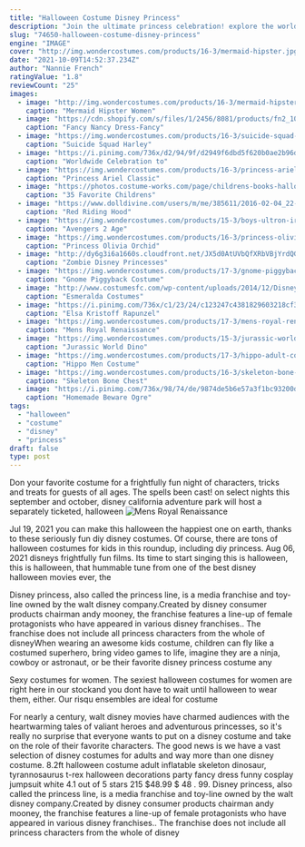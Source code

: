 ```yaml
---
title: "Halloween Costume Disney Princess"
description: "Join the ultimate princess celebration! explore the world of aurora through games, videos, activities, movies,"
slug: "74650-halloween-costume-disney-princess"
engine: "IMAGE"
cover: "http://img.wondercostumes.com/products/16-3/mermaid-hipster.jpg"
date: "2021-10-09T14:52:37.234Z"
author: "Nannie French"
ratingValue: "1.8"
reviewCount: "25"
images:
  - image: "http://img.wondercostumes.com/products/16-3/mermaid-hipster.jpg"
    caption: "Mermaid Hipster Women"
  - image: "https://cdn.shopify.com/s/files/1/2456/8081/products/fn2_1024x1024@2x.jpg?v=1543871623"
    caption: "Fancy Nancy Dress-Fancy"
  - image: "https://img.wondercostumes.com/products/16-3/suicide-squad-harley-quinn-teen-girls-costume.jpg"
    caption: "Suicide Squad Harley"
  - image: "https://i.pinimg.com/736x/d2/94/9f/d2949f6dbd5f620b0ae2b96d88710638--disney-princess-rapunzel-disney-tangled.jpg"
    caption: "Worldwide Celebration to"
  - image: "https://img.wondercostumes.com/products/16-3/princess-ariel-classic-tiara.jpg"
    caption: "Princess Ariel Classic"
  - image: "https://photos.costume-works.com/page/childrens-books-halloween-costumes.jpg"
    caption: "35 Favorite Childrens"
  - image: "https://www.dolldivine.com/users/m/me/385611/2016-02-04_22-22-09--108_162_237_235--Member-Submitted.jpg"
    caption: "Red Riding Hood"
  - image: "https://img.wondercostumes.com/products/15-3/boys-ultron-iron-man-mark-mask.jpg"
    caption: "Avengers 2 Age"
  - image: "https://img.wondercostumes.com/products/16-3/princess-olivia-orchid-girls-costume.jpg"
    caption: "Princess Olivia Orchid"
  - image: "http://dy6g3i6a1660s.cloudfront.net/JX5d0AtUVbQfXRbVBjYrdQGnAoA/tl-69/zombie-disney-princesses-.jpg"
    caption: "Zombie Disney Princesses"
  - image: "https://img.wondercostumes.com/products/17-3/gnome-piggyback-costume.jpg"
    caption: "Gnome Piggyback Costume"
  - image: "http://www.costumesfc.com/wp-content/uploads/2014/12/Disney-Esmeralda-Costume.jpg"
    caption: "Esmeralda Costumes"
  - image: "https://i.pinimg.com/736x/c1/23/24/c123247c4381829603218cf3404727de.jpg"
    caption: "Elsa Kristoff Rapunzel"
  - image: "https://img.wondercostumes.com/products/17-3/mens-royal-renaissance-pirate-costume.jpg"
    caption: "Mens Royal Renaissance"
  - image: "https://img.wondercostumes.com/products/15-3/jurassic-world-dino-overhead-mask.jpg"
    caption: "Jurassic World Dino"
  - image: "https://img.wondercostumes.com/products/17-3/hippo-adult-costume.jpg"
    caption: "Hippo Men Costume"
  - image: "https://img.wondercostumes.com/products/16-3/skeleton-bone-chest.jpg"
    caption: "Skeleton Bone Chest"
  - image: "https://i.pinimg.com/736x/98/74/de/9874de5b6e57a3f1bc93200ddfd8835b--fairytale-party-ogre.jpg"
    caption: "Homemade Beware Ogre"
tags:
  - "halloween"
  - "costume"
  - "disney"
  - "princess"
draft: false
type: post
---
```


Don your favorite costume for a frightfully fun night of characters, tricks and treats for guests of all ages. The spells been cast! on select nights this september and october, disney california adventure park will host a separately ticketed, halloween
![Mens Royal Renaissance](https://img.wondercostumes.com/products/17-3/mens-royal-renaissance-pirate-costume.jpg "Mens Royal Renaissance")

Jul 19, 2021 you can make this halloween the happiest one on earth, thanks to these seriously fun diy disney costumes. Of course, there are tons of halloween costumes for kids in this roundup, including diy princess. Aug 06, 2021 disneys frightfully fun films. Its time to start singing this is halloween, this is halloween, that hummable tune from one of the best disney halloween movies ever, the
<!--inArticleAds-->

<!--galleryOne-->

Disney princess, also called the princess line, is a media franchise and toy-line owned by the walt disney company.Created by disney consumer products chairman andy mooney, the franchise features a line-up of female protagonists who have appeared in various disney franchises.. The franchise does not include all princess characters from the whole of disneyWhen wearing an awesome kids costume, children can fly like a costumed superhero, bring video games to life, imagine they are a ninja, cowboy or astronaut, or be their favorite disney princess costume any
<!--inArticleAds-->

<!--galleryTwo-->

Sexy costumes for women. The sexiest halloween costumes for women are right here in our stockand you dont have to wait until halloween to wear them, either. Our risqu ensembles are ideal for costume
<!--galleryThree-->

For nearly a century, walt disney movies have charmed audiences with the heartwarming tales of valiant heroes and adventurous princesses, so it's really no surprise that everyone wants to put on a disney costume and take on the role of their favorite characters. The good news is we have a vast selection of disney costumes for adults and way more than one disney costume. 8.2ft halloween costume adult inflatable skeleton dinosaur, tyrannosaurus t-rex halloween decorations party fancy dress funny cosplay jumpsuit white 4.1 out of 5 stars 215 $48.99 $ 48 . 99. Disney princess, also called the princess line, is a media franchise and toy-line owned by the walt disney company.Created by disney consumer products chairman andy mooney, the franchise features a line-up of female protagonists who have appeared in various disney franchises.. The franchise does not include all princess characters from the whole of disney